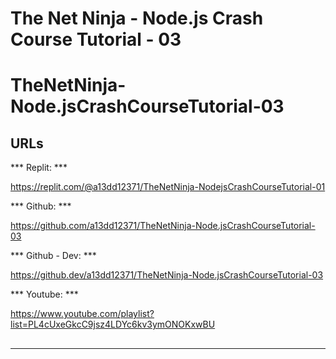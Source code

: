 # The Net Ninja - Node.js Crash Course Tutorial - 03

# TheNetNinja-Node.jsCrashCourseTutorial-03

## URLs

*** Replit: ***

https://replit.com/@a13dd12371/TheNetNinja-NodejsCrashCourseTutorial-01

*** Github: ***

https://github.com/a13dd12371/TheNetNinja-Node.jsCrashCourseTutorial-03

*** Github - Dev: ***

https://github.dev/a13dd12371/TheNetNinja-Node.jsCrashCourseTutorial-03

*** Youtube: ***

https://www.youtube.com/playlist?list=PL4cUxeGkcC9jsz4LDYc6kv3ymONOKxwBU

## 

***  ***

